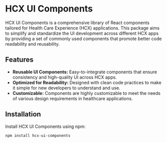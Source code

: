 # HCX UI Components

HCX UI Components is a comprehensive library of React components tailored for Health Care Experience (HCX) applications. This package aims to simplify and standardize the UI development across different HCX apps by providing a set of commonly used components that promote better code readability and reusability.

## Features

- **Reusable UI Components:** Easy-to-integrate components that ensure consistency and high-quality UI across HCX apps.
- **Optimized for Readability:** Designed with clean code practices to make it simple for new developers to understand and use.
- **Customizable:** Components are highly customizable to meet the needs of various design requirements in healthcare applications.

## Installation

Install HCX UI Components using npm:

```bash
npm install hcx-ui-components
